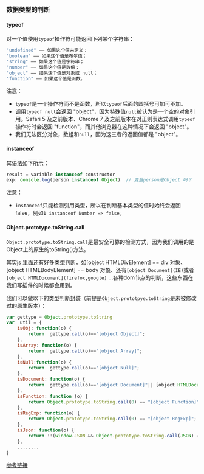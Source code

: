 ### 数据类型的判断

#### typeof
对一个值使用`typeof`操作符可能返回下列某个字符串：
```javascript
"undefined" —— 如果这个值未定义；
"boolean" —— 如果这个值是布尔值；
"string" —— 如果这个值是字符串；
"number" —— 如果这个值是数值；
"object" —— 如果这个值是对象或 null；
"function" —— 如果这个值是函数。
```
注意：
 - `typeof`是一个操作符而不是函数，所以`typeof`后面的圆括号可加可不加。
 - 调用`typeof null`会返回 "object"，因为特殊值`null`被认为是一个空的对象引用。Safari 5 及之前版本、Chrome 7 及之前版本在对正则表达式调用`typeof`操作符时会返回 "function"，而其他浏览器在这种情况下会返回 "object"。
 - 我们无法区分对象，数组和`null`，因为这三者的返回值都是 "object"。

 #### instanceof
其语法如下所示：
```javascript
result = variable instanceof constructor
exp: console.log(person instanceof Object)  // 变量person是Object 吗？
```
注意：
 - `instanceof`只能检测引用类型，所以在判断基本类型的值时始终会返回 false，例如`1 instanceof Number => false`。

 #### Object.prototype.toString.call
 `Object.prototype.toString.call`是最安全可靠的检测方式，因为我们调用的是Object上的原生的toString()方法。
 
 其实js 里面还有好多类型判断，如[object HTMLDivElement] == div 对象、[object HTMLBodyElement] == body 对象、还有`[object Document](IE)`或者`[object HTMLDocument](firefox,google)` ...各种dom节点的判断，这些东西在我们写插件的时候都会用到。

 我们可以做以下的类型判断封装（前提是`Object.prototpye.toString`是未被修改过的原生版本）：
```javascript
var gettype = Object.prototype.toString
var  util = {
    isObj: function(o) {
        return  gettype.call(o)=="[object Object]";
    },
    isArray: function(o) {
        return  gettype.call(o)=="[object Array]";
    },
    isNull:function(o) {
        return  gettype.call(o)=="[object Null]";
    },
    isDocument: function(o) {
        return  gettype.call(o)=="[object Document]"|| [object HTMLDocument];
    },
    isFunction: function (o) { 
        return Object.prototype.toString.call(0) == "[object Function]"; 
    },
    isRegExp: function(o) { 
        return Object.prototype.toString.call(0) == "[object RegExp]"; 
    },
    isJson: function(o) {
        return !!(window.JSON && Object.prototype.toString.call(JSON) == "[object JSON]";);
    },
    ........
}
```

[参考链接](https://www.cnblogs.com/dushao/p/5999563.html)
